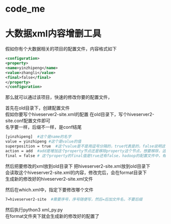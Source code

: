 # code_me
# 大数据xml内容增删工具
假如你有个大数据相关的项目的配置文件，内容格式如下
```xml
<configuration>  
<property>  
<name>yinzhipeng</name>  
<value>zhangli</value> 
<final>false</final>
</property>  
</configuration>  
```

那么就可以通过该项目，快速的修改你要的配置文件，  

首先在old目录下，创建配置文件  
假如你要写个hiveserver2-site.xml的配置
在old目录下，写个hiveserver2-site.conf配置文件即可  
名字要一样，后缀不一样，是conf结尾  
```bash
[yinzhipeng]  #这个是name的名字
value = yinzhipeng #这个是value的值
superposition = true  #这个value是不是用逗号分隔的，true代表是的，false说明这个value值只有一个值，且是唯一的值  
action = add  #add是增加这个property节点还是移除property这个节点，想要移除，这里填写remove  
final = false # 这个property的final值是true还有false，hadoop的配置文件中，有的property会有final值  
```

然后把要修改的xml放到old目录下
把hiveserver2-site.xml放到old目录下   
会读取这个hiveserver2-site.xml的内容，修改完后，会在format目录下  
生成新的修改好的hiveserver2-site.xml文件


然后在which.xml中，指定下要修改哪个文件  
```bash
7=hiveserver2-site  #需要序号，序号随便写，然后=后加文件名，不要后缀 
```

然后执行python3 xml_py.py  
在format文件夹下就会生成新的修改好的配置了